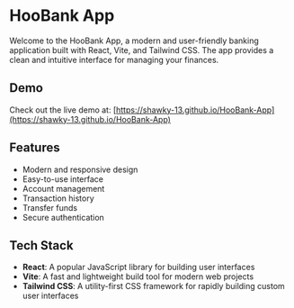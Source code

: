 # HooBank App

Welcome to the HooBank App, a modern and user-friendly banking application built with React, Vite, and Tailwind CSS. The app provides a clean and intuitive interface for managing your finances.

## Demo

Check out the live demo at: [https://shawky-13.github.io/HooBank-App](https://shawky-13.github.io/HooBank-App)

## Features

- Modern and responsive design
- Easy-to-use interface
- Account management
- Transaction history
- Transfer funds
- Secure authentication

## Tech Stack

- **React**: A popular JavaScript library for building user interfaces
- **Vite**: A fast and lightweight build tool for modern web projects
- **Tailwind CSS**: A utility-first CSS framework for rapidly building custom user interfaces